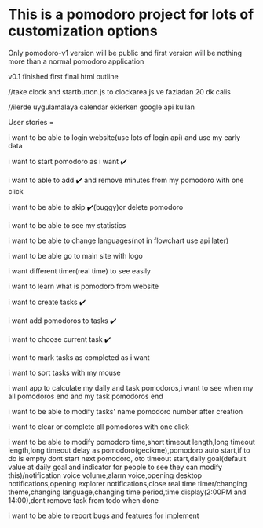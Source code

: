 # This is a pomodoro project for lots of customization options

Only pomodoro-v1 version will be public and first version will be
nothing more than a normal pomodoro application

v0.1 finished first final html outline

//take clock and startbutton.js to clockarea.js ve fazladan 20 dk calis

//ilerde uygulamalaya calendar eklerken google api kullan

User stories =

i want to be able to login website(use lots of login api) and use my early data

i want to start pomodoro as i want ✔️

i want to able to add ✔️ and remove minutes from my pomodoro with one click

i want to be able to skip ✔️(buggy)or delete pomodoro

i want to be able to see my statistics

i want to be able to change languages(not in flowchart use api later)

i want to be able go to main site with logo

i want different timer(real time) to see easily

i want to learn what is pomodoro from website

i want to create tasks ✔️

i want add pomodoros to tasks ✔️

i want to choose current task ✔️

i want to mark tasks as completed as i want

i want to sort tasks with my mouse

i want app to calculate my daily and task pomodoros,i want to see when my all pomodoros end and my task pomodoros end

i want to be able to modify tasks' name pomodoro number after creation

i want to clear or complete all pomodoros with one click

i want to be able to modify pomodoro time,short timeout length,long timeout length,long timeout delay as pomodoro(gecikme),pomodoro auto start,if to do is empty dont start next pomodoro, oto timeout start,daily goal(default value at daily goal and indicator for people to see they can modify this)/notification voice volume,alarm voice,opening desktop notifications,opening explorer notifications,close real time timer/changing theme,changing language,changing time period,time display(2:00PM and 14:00),dont remove task from todo when done

i want to be able to report bugs and features for implement
